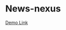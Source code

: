 # News-nexus

[Demo Link](https://drive.google.com/file/d/1njUH_mj6xrJ-6lJl3qW6RWyMoW_lqbP-/view?usp=sharing)